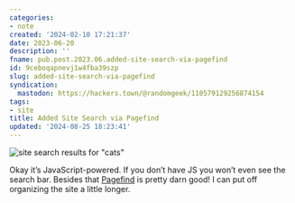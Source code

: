 ```yaml
---
categories:
- note
created: '2024-02-10 17:21:37'
date: 2023-06-20
description: ''
fname: pub.post.2023.06.added-site-search-via-pagefind
id: 9ceboqapnevj1w4fba39szp
slug: added-site-search-via-pagefind
syndication:
  mastodon: https://hackers.town/@randomgeek/110579129256874154
tags:
- site
title: Added Site Search via Pagefind
updated: '2024-08-25 18:23:41'
---
```


![site search results for "cats"](assets/img/2023/cover-2023-06-20.png "Internet search exists so you can find cats")

Okay it’s JavaScript-powered. If you don’t have JS you won’t even see the search bar. Besides that [Pagefind](https://pagefind.app) is pretty darn good! I can put off organizing the site a little longer.